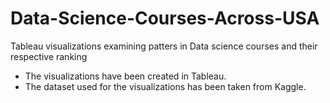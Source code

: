 # Data-Science-Courses-Across-USA
Tableau visualizations examining patters in Data science courses and their respective ranking

- The visualizations have been created in Tableau.
- The dataset used for the visualizations has been taken from Kaggle.
